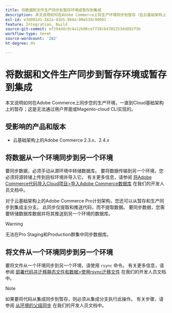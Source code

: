```yaml
---
title: 将数据和文件生产同步到暂存环境或暂存到集成
description: 本文说明如何在Adobe Commerce上将生产环境同步到暂存（在云基础架构上）；这是不可能的。
exl-id: e3d001d1-1b2a-41b5-9b4a-00e53dc9d001
feature: Integration, Build
source-git-commit: ef294ddc9c4a12b06ce7738cb4702253dd892f3b
workflow-type: tm+mt
source-wordcount: '282'
ht-degree: 0%

---
```


# 将数据和文件生产同步到暂存环境或暂存到集成

本文说明如何在Adobe Commerce上同步您的生产环境，一直到Cloud基础架构上的暂存；这是无法通过用户界面或Magento-cloud CLI实现的。

## 受影响的产品和版本

* 云基础架构上的Adobe Commerce 2.3.x、2.4.x

## 将数据从一个环境同步到另一个环境

要同步数据，必须手动从源环境中转储数据库。 要将数据传输到另一个环境，您必须将源转储上传到目标环境并导入它。 有关更多信息，请参阅 [将Adobe Commerce代码导入Cloud项目>导入Adobe Commerce数据库](https://devdocs.magento.com/cloud/setup/first-time-setup-import-import.html) 在我们的开发人员文档中。

对于云基础架构上的Adobe Commerce Pro计划架构，您还可以从暂存和生产同步到集成主分支。 此同步仅提取和推送代码，而不提取数据。 要同步数据，您需要转储数据库数据并将其推送到另一个环境的数据库。

>[!WARNING]
>
>无法在Pro Staging和Production群集中同步数据库。

## 将文件从一个环境同步到另一个环境

要将文件从一个环境同步到另一个环境，请使用 `rsync` 命令。 有关更多信息，请参阅 [部署代码并迁移静态文件和数据>使用rsync迁移文件](https://devdocs.magento.com/cloud/live/stage-prod-migrate.html#migrate-files-using-rsync) 在我们的开发人员文档中。

>[!NOTE]
>
>如果要将代码从集成同步到暂存，则必须从集成分支执行此操作。 有关步骤，请参阅 [从环境的父级同步](/docs/commerce-cloud-service/user-guide/project/console-branches.html#sync-an-environment) 在我们的开发人员文档中。
